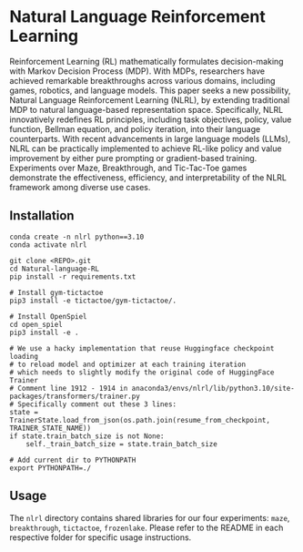 # Natural Language Reinforcement Learning

Reinforcement Learning (RL) mathematically formulates decision-making with Markov Decision Process (MDP). With MDPs, researchers have achieved remarkable breakthroughs across various domains, including games, robotics, and language models. This paper seeks a new possibility, Natural Language Reinforcement Learning (NLRL), by extending traditional MDP to natural language-based representation space. Specifically, NLRL innovatively redefines RL principles, including task objectives, policy, value function, Bellman equation, and policy iteration, into their language counterparts. With recent advancements in large language models (LLMs), NLRL can be practically implemented to achieve RL-like policy and value improvement by either pure prompting or gradient-based training. Experiments over Maze, Breakthrough, and Tic-Tac-Toe games demonstrate the effectiveness, efficiency, and interpretability of the NLRL framework among diverse use cases.
## Installation
```
conda create -n nlrl python==3.10
conda activate nlrl

git clone <REPO>.git
cd Natural-language-RL
pip install -r requirements.txt

# Install gym-tictactoe
pip3 install -e tictactoe/gym-tictactoe/.

# Install OpenSpiel
cd open_spiel
pip3 install -e .

# We use a hacky implementation that reuse Huggingface checkpoint loading
# to reload model and optimizer at each training iteration
# which needs to slightly modify the original code of HuggingFace Trainer
# Comment line 1912 - 1914 in anaconda3/envs/nlrl/lib/python3.10/site-packages/transformers/trainer.py
# Specifically comment out these 3 lines:
state = TrainerState.load_from_json(os.path.join(resume_from_checkpoint, TRAINER_STATE_NAME))
if state.train_batch_size is not None:
    self._train_batch_size = state.train_batch_size

# Add current dir to PYTHONPATH
export PYTHONPATH=./
```

## Usage
The `nlrl` directory contains shared libraries for our four experiments: `maze`, `breakthrough`, `tictactoe`, `frozenlake`. Please refer to the README in each respective folder for specific usage instructions.
